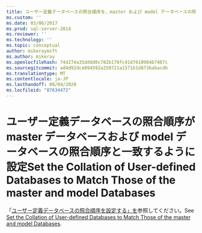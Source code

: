 ```yaml
---
title: ユーザー定義データベースの照合順序を、master および model データベースの照合順序と一致するように設定します。Microsoft Docs
ms.custom: ''
ms.date: 03/06/2017
ms.prod: sql-server-2014
ms.reviewer: ''
ms.technology: ''
ms.topic: conceptual
author: mikeraymsft
ms.author: mikeray
ms.openlocfilehash: 74d274a35dddd0c782b170fc41d7610904b7487c
ms.sourcegitcommit: ad4d92dce894592a259721a1571b1d8736abacdb
ms.translationtype: MT
ms.contentlocale: ja-JP
ms.lasthandoff: 08/04/2020
ms.locfileid: "87634472"
---
```

# <a name="set-the-collation-of-user-defined-databases-to-match-those-of-the-master-and-model-databases"></a><span data-ttu-id="7c8d1-102">ユーザー定義データベースの照合順序が master データベースおよび model データベースの照合順序と一致するように設定</span><span class="sxs-lookup"><span data-stu-id="7c8d1-102">Set the Collation of User-defined Databases to Match Those of the master and model Databases</span></span>
<span data-ttu-id="7c8d1-103">「[ユーザー定義データベースの照合順序を設定する」を](../../database-engine/set-collation-user-defined-databases-match-master-model-databases.md)参照してください。</span><span class="sxs-lookup"><span data-stu-id="7c8d1-103">See [Set the Collation of User-defined Databases to Match Those of the master and model Databases](../../database-engine/set-collation-user-defined-databases-match-master-model-databases.md).</span></span>
